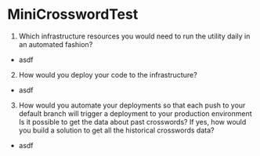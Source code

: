 # MiniCrosswordTest

1. Which infrastructure resources you would need to run the utility daily in an automated fashion?
- asdf
2. How would you deploy your code to the infrastructure?
- asdf
3. How would you automate your deployments so that each push to your default branch will trigger a deployment to your production environment Is it possible to get the data about past crosswords? If yes, how would you build a solution to get all the historical crosswords data?
- asdf
